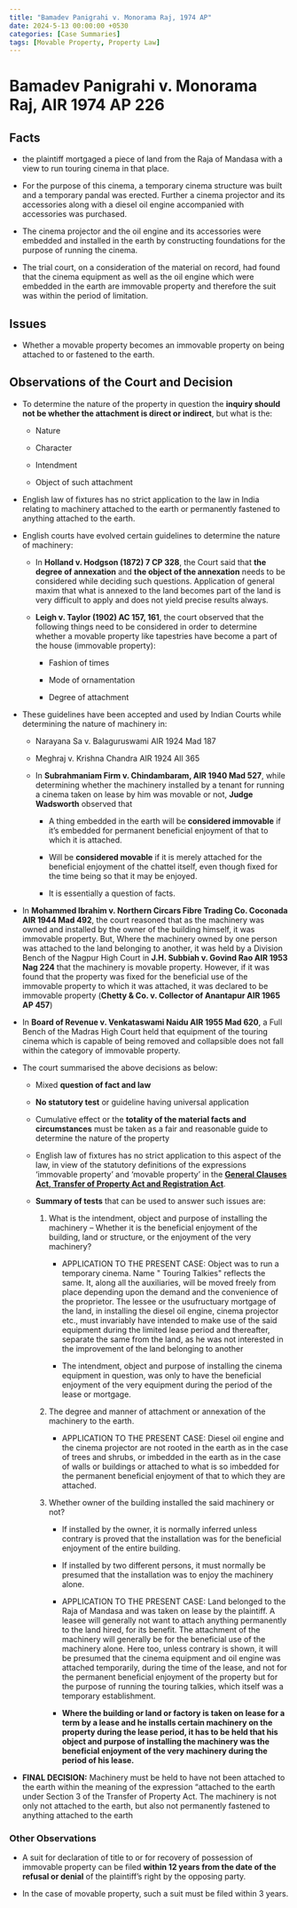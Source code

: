 ```yaml
---
title: "Bamadev Panigrahi v. Monorama Raj, 1974 AP"
date: 2024-5-13 00:00:00 +0530
categories: [Case Summaries]
tags: [Movable Property, Property Law]
---
```


# Bamadev Panigrahi v. Monorama Raj, AIR 1974 AP 226

## Facts

* the plaintiff mortgaged a piece of land from the Raja of Mandasa with a view to run touring cinema in that place.

* For the purpose of this cinema, a temporary cinema structure was built and a temporary pandal was erected. Further a cinema projector and its accessories along with a diesel oil engine accompanied with accessories was purchased.

* The cinema projector and the oil engine and its accessories were embedded and installed in the earth by constructing foundations for the purpose of running the cinema.

* The trial court, on a consideration of the material on record, had found that the cinema equipment as well as the oil engine which were embedded in the earth are immovable property and therefore the suit was within the period of limitation.

## Issues

* Whether a movable property becomes an immovable property on being attached to or fastened to the earth.

## Observations of the Court and Decision

* To determine the nature of the property in question the **inquiry should not be whether the attachment is direct or indirect**, but what is the:
  
   * Nature
     
   * Character
     
   * Intendment
     
   * Object of such attachment
     
* English law of fixtures has no strict application to the law in India relating to machinery
attached to the earth or permanently fastened to anything attached to the earth.

* English courts have evolved certain guidelines to determine the nature of machinery:
  
   * In **Holland v. Hodgson (1872) 7 CP 328**, the Court said that **the degree of annexation** and **the object of the annexation** needs to be considered while deciding such questions. Application of general maxim that what is annexed to the land becomes part of the land is very difficult to apply and does not yield precise results always.
 
   * **Leigh v. Taylor (1902) AC 157, 161**, the court observed that the following things need to be considered in order to determine whether a movable property like tapestries have become a part of the house (immovable property):
     
      * Fashion of times
        
      * Mode of ornamentation
    
      * Degree of attachment
    
* These guidelines have been accepted and used by Indian Courts while determining the nature of machinery in:

   * Narayana Sa v. Balaguruswami AIR 1924 Mad 187
 
   * Meghraj v. Krishna Chandra AIR 1924 All 365
 
   * In **Subrahmaniam Firm v. Chindambaram, AIR 1940 Mad 527**, while determining whether the machinery installed by a tenant for running a cinema taken on lease by him was movable or not, **Judge Wadsworth** observed that
     
      * A thing embedded in the earth will be **considered immovable** if it’s embedded for permanent beneficial enjoyment of that to which it is attached.
    
      * Will be **considered movable** if it is merely attached for the beneficial enjoyment of the chattel itself, even though fixed for the time being so that it may be enjoyed.
    
      * It is essentially a question of facts.
     
* In **Mohammed Ibrahim v. Northern Circars Fibre
Trading Co. Coconada AIR 1944 Mad 492**, the court reasoned that as the machinery was owned and installed by the owner of the building himself, it was immovable property. But, Where the machinery owned by one person was attached to the land belonging to another, it was held by a Division Bench of the Nagpur High Court in **J.H. Subbiah v. Govind Rao AIR 1953 Nag 224** that the machinery is movable property. However, if it was found that the property was fixed for the beneficial use of the immovable property to which it was attached, it was declared to be immovable property (**Chetty & Co. v. Collector of Anantapur AIR 1965 AP 457**)

* In **Board of Revenue v. Venkataswami Naidu AIR 1955 Mad 620**, a Full Bench of the Madras
High Court held that equipment of the touring cinema which is capable of being removed and collapsible does not fall within the category of immovable property.

* The court summarised the above decisions as below:

   * Mixed **question of fact and law**
     
   * **No statutory test** or guideline having universal application
 
   * Cumulative effect or the **totality of the material facts and circumstances** must be taken as a fair and reasonable guide to determine the nature of the property
 
   * English law of fixtures has no strict application to this aspect of the law, in view of the statutory definitions of the expressions ‘immovable property’ and ‘movable property’ in the **[General Clauses Act, Transfer of Property Act and Registration Act](https://pranavsaksena.com/posts/Property-Law/#immovable-property)**.
 
   * **Summary of tests** that can be used to answer such issues are:
 
     1. What is the intendment, object and purpose of installing the machinery – Whether it
is the beneficial enjoyment of the building, land or structure, or the enjoyment of the very machinery?

        * APPLICATION TO THE PRESENT CASE: Object was to run a temporary cinema. Name " Touring Talkies" reflects the same. It, along all the auxiliaries, will be moved freely from place depending upon the demand and the convenience of the proprietor. The lessee or the usufructuary mortgage of the land, in installing the diesel oil engine, cinema projector etc., must invariably have intended to make use of the said equipment during the limited lease period and thereafter, separate the same from the land, as he was not interested in the improvement of the land belonging to another
 
        * The intendment, object and purpose of installing the cinema equipment in question, was only to have the beneficial enjoyment of the very equipment during the period of the lease or mortgage.
    
     3. The degree and manner of attachment or annexation of the machinery to the earth.
    
        * APPLICATION TO THE PRESENT CASE: Diesel oil engine and the cinema projector are not rooted in the earth as in the case of trees and shrubs, or imbedded in the earth as in the case of walls or buildings or attached to what is so imbedded for the permanent beneficial enjoyment of that to which they are attached.
    
     5. Whether owner of the building installed the said machinery or not?
        
        * If installed by the owner, it is normally inferred unless contrary is proved that the installation was for the beneficial enjoyment of the entire building.
          
        * If installed by two different persons, it must normally be presumed that the installation was to enjoy the machinery alone.
       
        * APPLICATION TO THE PRESENT CASE: Land belonged to the Raja of Mandasa and was taken on lease by the plaintiff. A leasee will generally not want to attach anything permanently to the land hired, for its benefit. The attachment of the machinery will generally be for the beneficial use of the machinery alone. Here too, unless contrary is shown, it will be presumed that the cinema equipment and oil engine was attached temporarily, during the time of the lease, and not for the permanent beneficial enjoyment of the property but for the purpose of running the touring talkies, which itself was a temporary establishment. 
       
        * **Where the building or land or factory is taken on lease for a term by a lease and he installs certain machinery on the property during the lease period, it has to be held that his object and purpose of installing the machinery was the beneficial enjoyment of the very machinery during the period of his lease.**   
     
* **FINAL DECISION:** Machinery must be held to have not been attached to the earth within the meaning of the expression “attached to the earth under Section 3 of the Transfer of Property Act. The machinery is not only not attached to the earth, but also not permanently fastened to anything attached to the earth

### Other Observations

* A suit for declaration of title to or for recovery of possession of immovable property can be filed **within 12 years from the date of the refusal or denial** of the plaintiff’s right by the opposing party.


* In the case of movable property, such a suit must be filed within 3 years.

